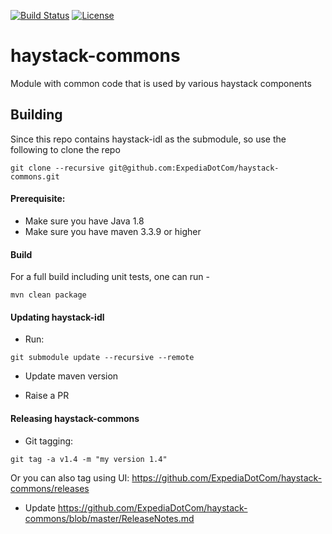 [![Build Status](https://travis-ci.org/ExpediaDotCom/haystack-commons.svg?branch=master)](https://travis-ci.org/ExpediaDotCom/haystack-commons)
[![License](https://img.shields.io/badge/license-Apache%20License%202.0-blue.svg)](https://github.com/ExpediaDotCom/haystack/blob/master/LICENSE)


# haystack-commons
Module with common code that is used by various haystack components

## Building

Since this repo contains haystack-idl as the submodule, so use the following to clone the repo

```git clone --recursive git@github.com:ExpediaDotCom/haystack-commons.git```

#### Prerequisite: 

* Make sure you have Java 1.8
* Make sure you have maven 3.3.9 or higher


#### Build

For a full build including unit tests, one can run -

```
mvn clean package
```

#### Updating haystack-idl

* Run:

```git submodule update --recursive --remote```

* Update maven version

* Raise a PR

#### Releasing haystack-commons

* Git tagging: 

```git tag -a v1.4 -m "my version 1.4"```

Or you can also tag using UI: https://github.com/ExpediaDotCom/haystack-commons/releases

* Update https://github.com/ExpediaDotCom/haystack-commons/blob/master/ReleaseNotes.md

